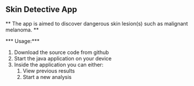 ## Skin Detective App

** The app is aimed to discover dangerous skin lesion(s) such as malignant melanoma. **

*** Usage:*** 

1. Download the source code from github
1. Start the java application on your device
1. Inside the application you can either:
	1. View previous results
	1. Start a new analysis
	


